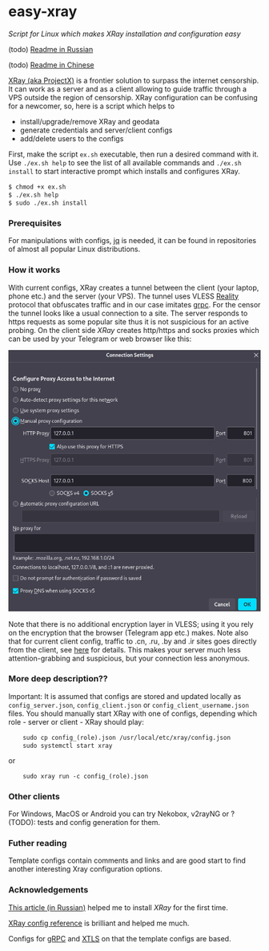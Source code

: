 # easy-xray

*Script for Linux which makes XRay installation and configuration easy*

(todo) [Readme in Russian](README.ru.md)

(todo) [Readme in Chinese](README.cn.md)

[XRay (aka ProjectX)](https://xtls.github.io/en/) is a frontier solution to surpass the internet censorship. It can work as a server and as
a client allowing to guide traffic through a VPS outside the region of censorship. XRay configuration can be confusing for a newcomer,
so, here is a script which helps to

- install/upgrade/remove XRay and geodata
- generate credentials and server/client configs
- add/delete users to the configs

First, make the script `ex.sh` executable, then run a desired command with it. Use `./ex.sh help` to see the list of all available commands
and `./ex.sh install` to start interactive prompt which installs and configures XRay.
```
$ chmod +x ex.sh
$ ./ex.sh help
$ sudo ./ex.sh install
```

### Prerequisites

For manipulations with configs, [jq](https://jqlang.github.io/jq/) is needed, it can be found in repositories of almost all popular Linux
distributions.

### How it works

With current configs, XRay creates a tunnel between the client (your laptop, phone etc.) and the server (your VPS). The tunnel uses VLESS
[Reality](https://github.com/XTLS/REALITY/blob/main/README.en.md) protocol that obfuscates traffic and in our case imitates
[grpc](https://en.wikipedia.org/wiki/GRPC). For the censor the tunnel looks like a usual connection to a site. The server responds to https
requests as some popular site thus it is not suspicious for an active probing. On the client side *XRay* creates http/https and socks
proxies which can be used by your Telegram or web browser like this:

![browser proxy: http/https proxy 127.0.0.1 at port 801, socks v5 host 127.0.0.1 at port 800](browser-proxy-settings.png)

Note that there is no additional encryption layer in VLESS; using it you rely on the encryption that the browser (Telegram app etc.) makes.
Note also that for current client config, traffic to .cn, .ru, .by and .ir sites goes directly from the client, see
[here](https://github.com/EvgenyNerush/coherence-grabber) for details. This makes your server much less attention-grabbing and suspicious,
but your connection less anonymous.

### More deep description??

Important: It is assumed that configs are stored and updated
locally as `config_server.json`, `config_client.json` or
`config_client_username.json` files. You should manually
start XRay with one of configs, depending
which role - server or client - XRay should play:
```
    sudo cp config_(role).json /usr/local/etc/xray/config.json
    sudo systemctl start xray
```
or
```
    sudo xray run -c config_(role).json
```

### Other clients

For Windows, MacOS or Android you can try Nekobox, v2rayNG or ? (TODO): tests and config generation for them.

### Futher reading

Template configs contain comments and links and are good start to find another interesting Xray configuration options.

### Acknowledgements

[This article (in Russian)](https://habr.com/ru/articles/731608/) helped me to install *XRay* for the first time.

[XRay config reference](https://xtls.github.io/en/config/) is brilliant and helped me much.

Configs for [gRPC](https://github.com/XTLS/Xray-examples/tree/main/VLESS-gRPC-REALITY)
and [XTLS](https://github.com/XTLS/Xray-examples/tree/main/VLESS-TCP-XTLS-Vision-REALITY) on that the template configs are based.

